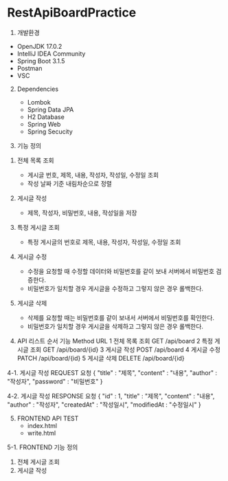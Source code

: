 # RestApiBoardPractice

1. 개발환경
  - OpenJDK 17.0.2
  - IntelliJ IDEA Community
  - Spring Boot 3.1.5
  - Postman
  - VSC

2. Dependencies
   - Lombok
   - Spring Data JPA
   - H2 Database
   - Spring Web
   - Spring Secucity
  
3. 기능 정의
  1) 전체 목록 조회
     - 게시글 번호, 제목, 내용, 작성자, 작성일, 수정일 조회
     - 작성 날짜 기준 내림차순으로 정렬
    
  2) 게시글 작성
     - 제목, 작성자, 비밀번호, 내용, 작성일을 저장
      
  3) 특정 게시글 조회
     - 특정 게시글의 번호로 제목, 내용, 작성자, 작성일, 수정일 조회
    
  4) 게시글 수정
     - 수정을 요청할 때 수정할 데이터와 비밀번호를 같이 보내 서버에서 비밀번호 검증한다.
     - 비밀번호가 일치할 경우 게시글을 수정하고 그렇지 않은 경우 롤백한다.
    
  5) 게시글 삭제
     - 삭제를 요청할 때는 비밀번호를 같이 보내서 서버에서 비밀번호를 확인한다.
     - 비밀번호가 일치할 경우 게시글을 삭제하고 그렇지 않은 경우 롤백한다.
    

4. API 리스트
   순서     기능                Method       URL
   1        전체 목록 조회      GET          /api/board
   2        특정 게시글 조회    GET          /api/board/{id}
   3        게시글 작성         POST         /api/board
   4        게시글 수정         PATCH        /api/board/{id}
   5        게시글 삭제         DELETE       /api/board/{id}


4-1. 게시글 작성 REQUEST 요청
{
"title" : "제목",
"content" : "내용",
"author" : "작성자",
"password" : "비밀번호"
}

4-2. 게시글 작성 RESPONSE 요청
{
    "id" : 1,
    "title" : "제목",
    "content" : "내용",
    "author" : "작성자",
    "createdAt" : "작성일시",
    "modifiedAt : "수정일시"
}

5. FRONTEND API TEST
   - index.html
   - write.html
     
5-1. FRONTEND 기능 정의
   1) 전체 게시글 조회
   2) 게시글 작성
